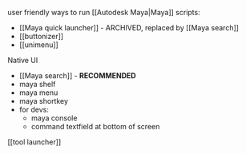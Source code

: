 user friendly ways to run [[Autodesk Maya|Maya]] scripts: 
- [[Maya quick launcher]] - ARCHIVED, replaced by [[Maya search]]
- [[buttonizer]]
- [[unimenu]]

Native UI
- [[Maya search]] - **RECOMMENDED**
- maya shelf
- maya menu
- maya shortkey
- for devs:
	- maya console
	- command textfield at bottom of screen

[[tool launcher]]